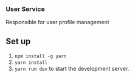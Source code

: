 ### User Service
Responsible for user profile management

## Set up
1. `npm install -g yarn`
2. `yarn install`
3. `yarn run dev` to start the development server.